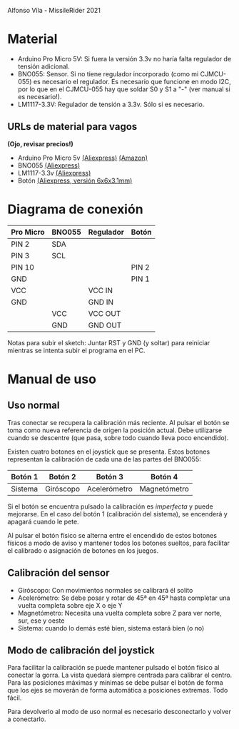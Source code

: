 Alfonso Vila - MissileRider 2021

# Material
* Arduino Pro Micro 5V: Si fuera la versión 3.3v no haría falta regulador de tensión adicional.
* BNO055: Sensor. Si no tiene regulador incorporado (como mi CJMCU-055) es necesario el regulador. Es necesario que funcione en modo I2C, por lo que en el CJMCU-055 hay que soldar S0 y S1 a "-" (ver manual si es necesario!).
* LM1117-3.3V: Regulador de tensión a 3.3v. Sólo si es necesario.

## URLs de material para vagos
**(Ojo, revisar precios!)**
-  Arduino Pro Micro 5v [(Aliexpress)](https://es.aliexpress.com/item/32822216726.html?spm=a2g0o.productlist.0.0.60c161ffkTJm2X&algo_pvid=88f708c6-e26f-44d0-b3bd-03d78fec5f8c&algo_expid=88f708c6-e26f-44d0-b3bd-03d78fec5f8c-27&btsid=2100bddd16140388959056007e2b0e&ws_ab_test=searchweb0_0,searchweb201602_,searchweb201603_) [(Amazon)](https://www.amazon.es/ARCELI-Atmega32U4-Bootedered-Desarrollo-Microcontrolador/dp/B07J2Q3ZD5/ref=sr_1_5?__mk_es_ES=%C3%85M%C3%85%C5%BD%C3%95%C3%91&dchild=1&keywords=pro+micro+5v&qid=1614039024&sr=8-5)
- BNO055 [(Aliexpress)](https://es.aliexpress.com/item/1005001860541569.html?spm=a2g0o.productlist.0.0.2fd52dfbbE1aNq&algo_pvid=14fcc3ed-bf50-4ecd-9fb4-e3d2ad61d043&algo_expid=14fcc3ed-bf50-4ecd-9fb4-e3d2ad61d043-1&btsid=2100bdd816140390564453496ebba1&ws_ab_test=searchweb0_0,searchweb201602_,searchweb201603_)
- LM1117-3.3v [(Aliexpress)](https://es.aliexpress.com/item/1005001265813037.html?spm=a2g0o.productlist.0.0.5e5a5b86Wzt34K&algo_pvid=5f505d78-fc54-4474-b8ff-bb9b0ef01c0a&algo_expid=5f505d78-fc54-4474-b8ff-bb9b0ef01c0a-9&btsid=0b0a119a16140392517081573e89f8&ws_ab_test=searchweb0_0,searchweb201602_,searchweb201603_)
- Botón [(Aliexpress, versión 6x6x3.1mm)](https://es.aliexpress.com/item/1005001298009129.html?spm=a2g0o.productlist.0.0.7ad643f1rM0ev7&algo_pvid=dd5050ae-8298-467e-b525-ae5c1d99b640&algo_expid=dd5050ae-8298-467e-b525-ae5c1d99b640-37&btsid=0b0a187916140393226384863ef249&ws_ab_test=searchweb0_0,searchweb201602_,searchweb201603_)

# Diagrama de conexión

| Pro Micro | BNO055 | Regulador | Botón |
| --------- | ------ | --------- | ----- |
| PIN 2     | SDA    |           |       |
| PIN 3     | SCL    |           |       |
| PIN 10    |        |           | PIN 2 |
| GND       |        |           | PIN 1 |
| VCC       |        | VCC IN    |       |
| GND       |        | GND IN    |       |
|           | VCC    | VCC OUT   |       |
|           | GND    | GND OUT   |       |


Notas para subir el sketch: Juntar RST y GND (y soltar) para reiniciar mientras se intenta subir el programa en el PC.

# Manual de uso

## Uso normal

Tras conectar se recupera la calibración más reciente. Al pulsar el botón se toma como nueva referencia de origen la posición actual. Debe utilizarse cuando se descentre (que pasa, sobre todo cuando lleva poco encendido).

Existen cuatro botones en el joystick que se presenta. Estos botones representan la calibración de cada una de las partes del BNO055:

| Botón 1 | Botón 2 | Botón 3 | Botón 4 |
|-|-|-|-|
| Sistema | Giróscopo | Acelerómetro | Magnetómetro |

Si el botón se encuentra pulsado la calibración es *imperfecta* y puede mejorarse. En el caso del botón 1 (calibración del sistema), se encenderá y apagará cuando le pete.

Al pulsar el botón físico se alterna entre el encendido de estos botones físicos a modo de aviso y mantener todos los botones sueltos, para facilitar el calibrado o asignación de botones en los juegos.

## Calibración del sensor

- Giróscopo: Con movimientos normales se calibrará él solito
- Acelerómetro: Se debe posar y rotar de 45ª en 45ª hasta completar una vuelta completa sobre eje X o eje Y
- Magnetómetro: Necesita una vuelta completa sobre Z para ver norte, sur, ese y oeste
- Sistema: cuando lo demás esté bien, sistema estará bien (o no)

## Modo de calibración del joystick

Para facilitar la calibración se puede mantener pulsado el botón físico al conectar la gorra. La vista quedará siempre centrada para calibrar el centro. Para las posiciones máximas y mínimas se debe pulsar el botón de forma que los ejes se moverán de forma automática a posiciones extremas. Todo fácil.

Para devolverlo al modo de uso normal es necesario desconectarlo y volver a conectarlo.

